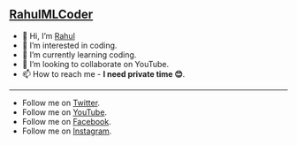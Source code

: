 ## [RahulMLCoder](https://github.com/RahulMLCoder)
- 👋 Hi, I’m [Rahul](https://github.com/RahulMLCoder)
- 👀 I’m interested in coding.
- 🌱 I’m currently learning coding.
- 💞️ I’m looking to collaborate on YouTube.
- 📫 How to reach me - **I need private time 😊**.
------------------------------------------------------------------------------------------------------------------------------
- Follow me on [Twitter](https://twitter.com/RahulTheCoder).
- Follow me on [YouTube](https://youtube.com/channel/@RahulTheCoder).
- Follow me on [Facebook](https://www.facebook.com/RahulTheCoder).
- Follow me on [Instagram](https://www.instagram.com/rahul_mondal_coder).

<!---
RahulMLCoder/RahulMLCoder is a ✨ special ✨ repository because its `README.md` (this file) appears on your GitHub profile.
You can click the Preview link to take a look at your changes.
--->
